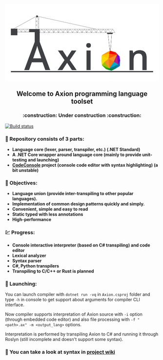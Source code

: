 <img align="center" src="Other/Graphics/Axion_Mini.png" />

<h2 align="center">Welcome to Axion programming language toolset</h2>
<h3 align="center">:construction: Under construction :construction:</h3>

[![Build status](https://ci.appveyor.com/api/projects/status/ij2j74injuejodf2?svg=true)](https://ci.appveyor.com/project/F1uctus/axion)

### :open_file_folder: Repository consists of 3 parts:

- **Language core (lexer, parser, transpiler, etc.) (.NET Standard)**
- **A .NET Core wrapper around language core (mainly to provide unit-testing and launching)**
- **[CodeConsole](https://github.com/F1uctus/CodeConsole) project (console code editor with syntax highlighting) (a bit unstable)**

### :dart: Objectives:

- **Language union (provide inter-transpiling to other popular languages).**
- **Implementation of common design patterns quickly and simply.**
- **Convenient, simple and easy to read**
-  **Static typed with less annotations**
- **High-performance**

### :chart: Progress:

- **Console interactive interpreter (based on C# transpiling) and code editor**
- **Lexical analyzer**
- **Syntax parser**
- **C#, Python transpilers**
- **Transpiling to C/C++ or Rust is planned**

### :rocket: Launching:

You can launch compiler with `dotnet run -vq`
in `Axion.csproj` folder and type `-h` in console to get support
about arguments for compiler CLI interface.

Now compiler supports interpretation of Axion source
with `-i` option (through embedded code editor) and
also file processing with `-f "<path>.ax" -m <output_lang>` options.

Interpretation is performed by transpiling Axion to C# and running
it through Roslyn (still incomplete and doesn't support some syntax).

### :scroll: You can take a look at syntax in [project wiki](https://github.com/F1uctus/Axion/wiki)
